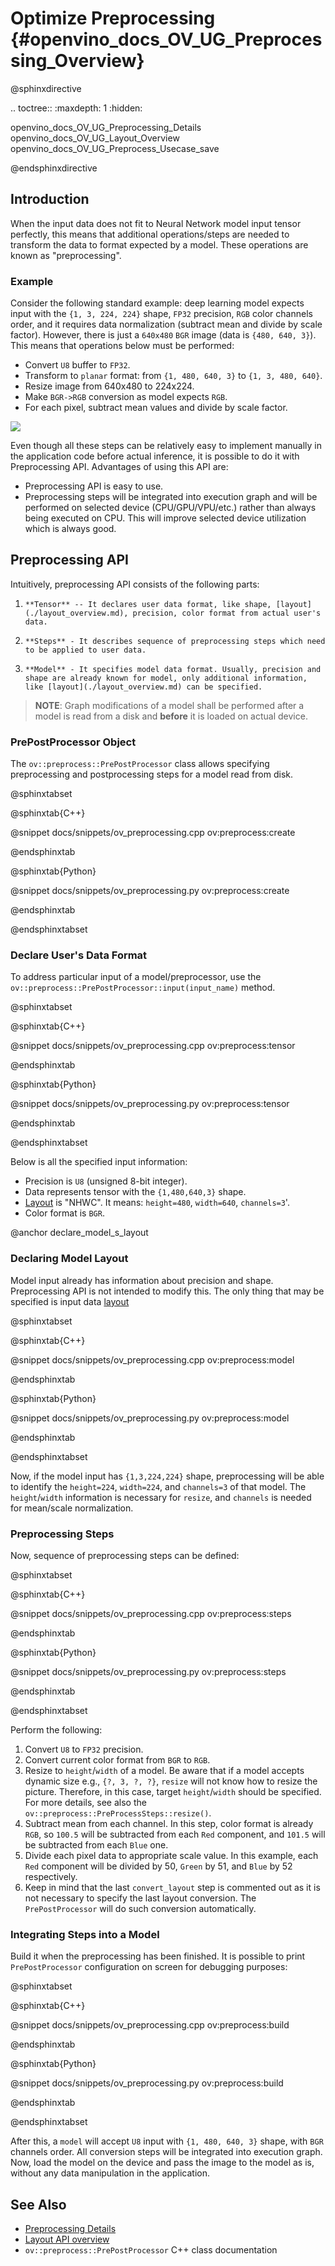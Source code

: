 # Optimize Preprocessing {#openvino_docs_OV_UG_Preprocessing_Overview}

@sphinxdirective

.. toctree::
   :maxdepth: 1
   :hidden:

   openvino_docs_OV_UG_Preprocessing_Details
   openvino_docs_OV_UG_Layout_Overview
   openvino_docs_OV_UG_Preprocess_Usecase_save

@endsphinxdirective

## Introduction

When the input data does not fit to Neural Network model input tensor perfectly, this means that additional operations/steps are needed to transform the data to format expected by a model. These operations are known as "preprocessing".

### Example
Consider the following standard example: deep learning model expects input with the `{1, 3, 224, 224}` shape, `FP32` precision, `RGB` color channels order, and it requires data normalization (subtract mean and divide by scale factor). However, there is just a `640x480` `BGR` image (data is `{480, 640, 3}`). This means that operations below must be performed:
 - Convert `U8` buffer to `FP32`.
 - Transform to `planar` format: from `{1, 480, 640, 3}` to `{1, 3, 480, 640}`.
 - Resize image from 640x480 to 224x224.
 - Make `BGR->RGB` conversion as model expects `RGB`.
 - For each pixel, subtract mean values and divide by scale factor.


![](img/preprocess_not_fit.png)


Even though all these steps can be relatively easy to implement manually in the application code before actual inference, it is possible to do it with Preprocessing API. Advantages of using this API are:
 - Preprocessing API is easy to use.
 - Preprocessing steps will be integrated into execution graph and will be performed on selected device (CPU/GPU/VPU/etc.) rather than always being executed on CPU. This will improve selected device utilization which is always good.

## Preprocessing API

Intuitively, preprocessing API consists of the following parts:
 1. 	**Tensor** -- It declares user data format, like shape, [layout](./layout_overview.md), precision, color format from actual user's data.
 2. 	**Steps** - It describes sequence of preprocessing steps which need to be applied to user data.
 3. 	**Model** - It specifies model data format. Usually, precision and shape are already known for model, only additional information, like [layout](./layout_overview.md) can be specified.

> **NOTE**: Graph modifications of a model shall be performed after a model is read from a disk and **before** it is loaded on actual device.

### PrePostProcessor Object

The `ov::preprocess::PrePostProcessor` class allows specifying preprocessing and postprocessing steps for a model read from disk.

@sphinxtabset

@sphinxtab{C++}

@snippet docs/snippets/ov_preprocessing.cpp ov:preprocess:create

@endsphinxtab

@sphinxtab{Python}

@snippet docs/snippets/ov_preprocessing.py ov:preprocess:create

@endsphinxtab

@endsphinxtabset

### Declare User's Data Format

To address particular input of a model/preprocessor, use the `ov::preprocess::PrePostProcessor::input(input_name)` method.

@sphinxtabset

@sphinxtab{C++}

@snippet docs/snippets/ov_preprocessing.cpp ov:preprocess:tensor

@endsphinxtab

@sphinxtab{Python}

@snippet docs/snippets/ov_preprocessing.py ov:preprocess:tensor

@endsphinxtab

@endsphinxtabset

Below is all the specified input information:
 - Precision is `U8` (unsigned 8-bit integer).
 - Data represents tensor with the `{1,480,640,3}` shape.
 - [Layout](./layout_overview.md) is "NHWC". It means: `height=480`, `width=640`, `channels=3`'.
 - Color format is `BGR`.

@anchor declare_model_s_layout
### Declaring Model Layout

Model input already has information about precision and shape. Preprocessing API is not intended to modify this. The only thing that may be specified is input data [layout](./layout_overview.md)

@sphinxtabset

@sphinxtab{C++}

@snippet docs/snippets/ov_preprocessing.cpp ov:preprocess:model

@endsphinxtab

@sphinxtab{Python}

@snippet docs/snippets/ov_preprocessing.py ov:preprocess:model

@endsphinxtab

@endsphinxtabset


Now, if the model input has `{1,3,224,224}` shape, preprocessing will be able to identify the `height=224`, `width=224`, and `channels=3` of that model. The `height`/`width` information is necessary for `resize`, and `channels` is needed for mean/scale normalization.

### Preprocessing Steps

Now, sequence of preprocessing steps can be defined:

@sphinxtabset

@sphinxtab{C++}

@snippet docs/snippets/ov_preprocessing.cpp ov:preprocess:steps

@endsphinxtab

@sphinxtab{Python}

@snippet docs/snippets/ov_preprocessing.py ov:preprocess:steps

@endsphinxtab

@endsphinxtabset

Perform the following:

   1. Convert `U8` to `FP32` precision.
   2. Convert current color format from `BGR` to `RGB`.
   3. Resize to `height`/`width` of a model. Be aware that if a model accepts dynamic size e.g., `{?, 3, ?, ?}`, `resize` will not know how to resize the picture. Therefore, in this case, target `height`/`width` should be specified. For more details, see also the `ov::preprocess::PreProcessSteps::resize()`.
   4. Subtract mean from each channel. In this step, color format is already `RGB`, so `100.5` will be subtracted from each `Red` component, and `101.5` will be subtracted from each `Blue` one.
   5. Divide each pixel data to appropriate scale value. In this example, each `Red` component will be divided by 50, `Green` by 51, and `Blue` by 52 respectively.
   6. Keep in mind that the last `convert_layout` step is commented out as it is not necessary to specify the last layout conversion. The `PrePostProcessor` will do such conversion automatically.

### Integrating Steps into a Model

Build it when the preprocessing has been finished. It is possible to print `PrePostProcessor` configuration on screen for debugging purposes:

@sphinxtabset

@sphinxtab{C++}

@snippet docs/snippets/ov_preprocessing.cpp ov:preprocess:build

@endsphinxtab

@sphinxtab{Python}

@snippet docs/snippets/ov_preprocessing.py ov:preprocess:build

@endsphinxtab

@endsphinxtabset


After this, a `model` will accept `U8` input with `{1, 480, 640, 3}` shape, with `BGR` channels order. All conversion steps will be integrated into execution graph. Now, load the model on the device and pass the image to the model as is, without any data manipulation in the application.


## See Also

* [Preprocessing Details](./preprocessing_details.md)
* [Layout API overview](./layout_overview.md)
* <code>ov::preprocess::PrePostProcessor</code> C++ class documentation
